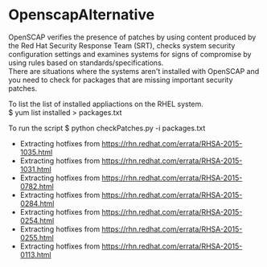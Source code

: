 # OpenscapAlternative
OpenSCAP verifies the presence of patches by using content produced by the Red Hat Security Response Team (SRT), checks system security configuration settings and examines systems for signs of compromise by using rules based on standards/specifications.  
There are situations where the systems aren't installed with OpenSCAP and you need to check for packages that are missing important security patches.  
  
To list the list of installed appliactions on the RHEL system.  
$ yum list installed > packages.txt  
  
To run the script
$ python checkPatches.py -i packages.txt  
- Extracting hotfixes from https://rhn.redhat.com/errata/RHSA-2015-1035.html  
- Extracting hotfixes from https://rhn.redhat.com/errata/RHSA-2015-1031.html  
- Extracting hotfixes from https://rhn.redhat.com/errata/RHSA-2015-0782.html  
- Extracting hotfixes from https://rhn.redhat.com/errata/RHSA-2015-0284.html  
- Extracting hotfixes from https://rhn.redhat.com/errata/RHSA-2015-0254.html  
- Extracting hotfixes from https://rhn.redhat.com/errata/RHSA-2015-0255.html  
- Extracting hotfixes from https://rhn.redhat.com/errata/RHSA-2015-0113.html  

